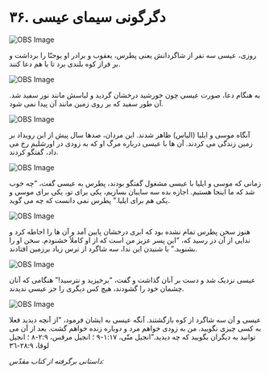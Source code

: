 # ۳۶. دگرگونی سیمای عیسی

![OBS Image](https://cdn.door43.org/obs/jpg/360px/obs-en-36-01.jpg)

روزی، عیسی سه نفر از شاگردانش یعنی پطرس، یعقوب و برادر او یوحنّا را برداشت و بر فراز کوه بلندی برد تا با هم دعا کنند.

![OBS Image](https://cdn.door43.org/obs/jpg/360px/obs-en-36-02.jpg)

به هنگام دعا، صورت عیسی چون خورشید درخشان گردید و لباسش مانند نور سفید شد. آن طور سفید که بر روی زمین مانند آن پیدا نمی شود.

![OBS Image](https://cdn.door43.org/obs/jpg/360px/obs-en-36-03.jpg)

آنگاه موسی و ایلیا (الیاس) ظاهر شدند. این مردان، صدها سال پیش از این رویداد بر زمین زندگی می کردند. آن ها با عیسی درباره مرگ او که به زودی در اورشلیم رخ می داد، گفتگو کردند.

![OBS Image](https://cdn.door43.org/obs/jpg/360px/obs-en-36-04.jpg)

زمانی که موسی و ایلیا با عیسی مشغول گفتگو بودند، پطرس به عیسی گفت، “چه خوب شد که ما اینجا هستیم. اجازه بده سه سایبان بسازیم، یکی برای تو، یکی برای موسی و یکی هم برای ایلیا.” پطرس نمی دانست که چه می گوید.

![OBS Image](https://cdn.door43.org/obs/jpg/360px/obs-en-36-05.jpg)

هنوز سخن پطرس تمام نشده بود که ابری درخشان پایین آمد و آن ها را احاطه کرد و ندایی از آن در رسید که، “این پسر عزیز من است که از او کاملاً خشنودم. سخن او را بشنوید.” با شنیدن این ندا، سه شاگرد از ترس زیاد برزمین افتادند.

![OBS Image](https://cdn.door43.org/obs/jpg/360px/obs-en-36-06.jpg)

عیسی نزدیک شد و دست بر آنان گذاشت و گفت، “برخیزید و نترسید!” هنگامی که آنان چشمان خود را گشودند، هیچ کس دیگری را جز عیسی ندیدند.

![OBS Image](https://cdn.door43.org/obs/jpg/360px/obs-en-36-07.jpg)

عیسی و آن سه شاگرد از کوه بازگشتند. آنگه عیسی به ایشان فرمود، “از آنچه دیدید فعلا به کسی چیزی نگویید. من به زودی خواهم مرد و دوباره زنده خواهم گشت. بعد از آن می توانید به دیگران بگویید که چه دیدید.”انجیل متّی، ١:١٧-٩ ؛ انجیل مرقس، ٢:٩-٨ ؛ انجیل لوقا، ٢٨:٩-٣٦

_داستانی برگرفته از کتاب مقدّس:_
